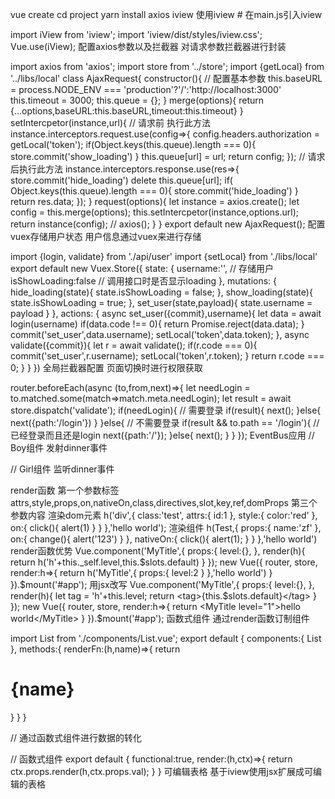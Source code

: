 
vue create <project>
cd project 
yarn install axios iview
使用iview #
在main.js引入iview

import iView from 'iview';
import 'iview/dist/styles/iview.css';
Vue.use(iView);
配置axios参数以及拦截器
对请求参数拦截器进行封装

import axios from 'axios';
import store from '../store';
import {getLocal} from '../libs/local'
class AjaxRequest{
    constructor(){ // 配置基本参数
        this.baseURL = process.NODE_ENV === 'production'?'/':'http://localhost:3000'
        this.timeout = 3000;
        this.queue = {};
    }
    merge(options){
        return {...options,baseURL:this.baseURL,timeout:this.timeout}
    }
    setIntercpetor(instance,url){
        // 请求前 执行此方法
        instance.interceptors.request.use(config=>{
            config.headers.authorization = getLocal('token');
            if(Object.keys(this.queue).length === 0){
                store.commit('show_loading')
            }
            this.queue[url] = url;
            return config;
        });
        // 请求后执行此方法
        instance.interceptors.response.use(res=>{
            store.commit('hide_loading')
            delete this.queue[url];
            if( Object.keys(this.queue).length === 0){
                store.commit('hide_loading')
            }
            return res.data;
        });
    }
    request(options){
        let instance = axios.create();
        let config = this.merge(options);
        this.setIntercpetor(instance,options.url);
        return instance(config); // axios();
    }
}
export default new AjaxRequest();
配置vuex存储用户状态
用户信息通过vuex来进行存储

import {login, validate} from './api/user'
import {setLocal} from './libs/local'
export default new Vuex.Store({
  state: {
    username:'', // 存储用户
    isShowLoading:false // 调用接口时是否显示loading
  },
  mutations: {
    hide_loading(state){
      state.isShowLoading = false;
    },
    show_loading(state){
      state.isShowLoading = true;
    },
    set_user(state,payload){
      state.username = payload
    }
  },
  actions: {
    async set_user({commit},username){
       let data = await login(username)
        if(data.code !== 0){
          return Promise.reject(data.data);
        }
        commit('set_user',data.username);
        setLocal('token',data.token);
    },
    async validate({commit}){
      let r = await validate();
      if(r.code === 0){
        commit('set_user',r.username);
        setLocal('token',r.token);
      }
      return r.code === 0;
    }
  }
})
全局拦截器配置
页面切换时进行权限获取

router.beforeEach(async (to,from,next)=>{
  let needLogin = to.matched.some(match=>match.meta.needLogin);
  let result = await store.dispatch('validate');
  if(needLogin){ // 需要登录
    if(result){
      next();
    }else{
      next({path:'/login'})
    }
  }else{ // 不需要登录
    if(result && to.path == '/login'){ // 已经登录而且还是login
      next({path:'/'});
    }else{
      next();
    }
  }
});
EventBus应用
// Boy组件 发射dinner事件
<template>
    <div>男孩
        <button @click="sayToGirl()">对女孩说话</button>
    </div>
</template>
<script>
export default {
    methods: {
        sayToGirl(){
           this.$bus.$emit('dinner','你饿吗');
        }
    }
}
</script>
// Girl组件 监听dinner事件
<template>
    <div>
    女孩 <span>男孩对我说： {{message}}</span>
    </div>
</template>


<script>
export default {
    data(){
        return {message:''}
    },
    mounted() {
        this.$bus.$on('dinner',(data)=>{
            this.message = data;
        })
    }
}
</script>
render函数
第一个参数标签
attrs,style,props,on,nativeOn,class,directives,slot,key,ref,domProps
第三个参数内容
渲染dom元素
h('div',{
    class:'test',
    attrs:{
        id:1
    },
    style:{
        color:'red'
    },
    on:{
        click(){
            alert(1)
        }
    }
},'hello world');
渲染组件
h(Test,{
    props:{
      name:'zf'
    },
    on:{
        change(){
          alert('123')
        }
    },
    nativeOn:{
      click(){
        alert(1);
      }
    }
},'hello world')
render函数优势
Vue.component('MyTitle',{
  props:{
    level:{},
  },
  render(h){
    return h('h'+this._self.level,this.$slots.default)
  }
});
new Vue({
  router,
  store,
  render:h=>{
    return h('MyTitle',{
      props:{
        level:2
      }
    },'hello world')
  } 
}).$mount('#app');
用jsx改写
Vue.component('MyTitle',{
  props:{
    level:{},
  },
  render(h){
    let tag = 'h'+this.level;
    return <tag>{this.$slots.default}</tag>  
  }
});
new Vue({
  router,
  store,
  render:h=>{
    return <MyTitle level="1">hello world</MyTitle>  
  } 
}).$mount('#app');
函数式组件
通过render函数订制组件

<List :render="renderFn"></List>
import List from './components/List.vue';
export default {
  components:{
    List
  },
  methods:{
    renderFn:(h,name)=>{
      return <h1>{name}</h1>
    }
  }
}

// 通过函数式组件进行数据的转化
<template>
    <div>
        <div v-for="i in 3" :key="i">
            <div v-if="!render">{{i}}</div>
            <Functional v-else :render="render" :val="i"></Functional>
        </div>
    </div>
</template>
<script>
import Functional from './Functional.js'
export default {
   props:{
       render:{}
   },
   components:{
       Functional
   }
}
</script>

// 函数式组件
export default {
    functional:true,
    render:(h,ctx)=>{
        return ctx.props.render(h,ctx.props.val);
    }
}
可编辑表格
基于iview使用jsx扩展成可编辑的表格

<template>
     <Table height="200" :columns="innerColumn" :data="data"></Table>
</template>
<script>
export default {
    data(){
        return {innerColumn:[],index:-1,}
    },
    methods:{
        editor(key){
            this.index = key;
        },
        save(){
             this.index = -1;
        },
        change(row,column,value){
            row[column['key']] =value
        }
    },
    props:{
        column:{},
        data:{}
    },
    mounted(){
        this.innerColumn = this.column.map(item=>{
            if(item.edit){
                item.render = (h,{row,index,column})=>{
                    let flag = this.index== index
                    return <div>
                    {flag?
                    <i-input value={row[column['key']]} on-input={(value)=>{
                        this.change(row,column,value)
                    }}/>:
                    <span >{row[column['key']]}</span>
                    }
                       {!flag?
                        <i-button on-click={this.editor.bind(this,index)}>
                            编辑
                        </i-button>:
                         <i-button on-click={this.save.bind(this,index)}>
                            保存
                        </i-button>}
                     </div>
                }
                return item;
            }
            return item;
        })
    }
}
</script>